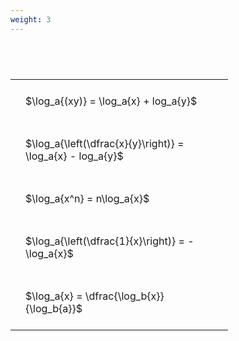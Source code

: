 ```yaml
---
weight: 3
---
```


#  
<br>
<style type="text/css">
#T_30ec7 th.col_heading {
  text-align: left;
  font-size: 1em;
}
#T_30ec7 td {
  text-align: left;
  font-size: 1em;
  padding: 1.5em;
}
#T_30ec7_row0_col0, #T_30ec7_row1_col0, #T_30ec7_row2_col0, #T_30ec7_row3_col0, #T_30ec7_row4_col0 {
  width: 300px;
  white-space: pre-wrap;
}
</style>
<table id="T_30ec7">
  <thead>
  </thead>
  <tbody>
    <tr>
      <td id="T_30ec7_row0_col0" class="data row0 col0" >$\log_a{(xy)} = \log_a{x} + log_a{y}$</td>
    </tr>
    <tr>
      <td id="T_30ec7_row1_col0" class="data row1 col0" >$\log_a{\left(\dfrac{x}{y}\right)} = \log_a{x} - log_a{y}$</td>
    </tr>
    <tr>
      <td id="T_30ec7_row2_col0" class="data row2 col0" >$\log_a{x^n} = n\log_a{x}$</td>
    </tr>
    <tr>
      <td id="T_30ec7_row3_col0" class="data row3 col0" >$\log_a{\left(\dfrac{1}{x}\right)} = -\log_a{x}$</td>
    </tr>
    <tr>
      <td id="T_30ec7_row4_col0" class="data row4 col0" >$\log_a{x} = \dfrac{\log_b{x}}{\log_b{a}}$</td>
    </tr>
  </tbody>
</table>
